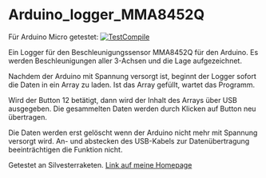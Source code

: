 # Arduino_logger_MMA8452Q

Für Arduino Micro getestet: [![TestCompile](https://github.com/dewomser/Arduino_logger_MMA8452Q/workflows/TestCompile/badge.svg)](https://github.com/dewomser/Arduino_logger_MMA8452Q/actions)


Ein Logger für den Beschleunigungssensor MMA8452Q für den Arduino.
Es werden Beschleunigungen aller 3-Achsen und die Lage aufgezeichnet.  

Nachdem der Arduino mit Spannung versorgt ist, beginnt der Logger sofort die Daten in ein Array zu laden.
Ist das Array gefüllt, wartet das Programm.

Wird der Button 12 betätigt, dann wird der Inhalt des Arrays über USB ausgegeben.
Die gesammelten Daten werden durch Klicken auf Button neu übertragen.

Die Daten werden erst gelöscht wenn der Arduino nicht mehr mit Spannung versorgt wird.
An- und abstecken des USB-Kabels zur Datenübertragung beeinträchtigen die Funktion nicht.  

Getestet an Silvesterraketen. [Link auf meine Homepage](https://nc.xn--stefan-hhn-lcb.de/sites/spatzenbrett/sub/rakete-accelerometer)
